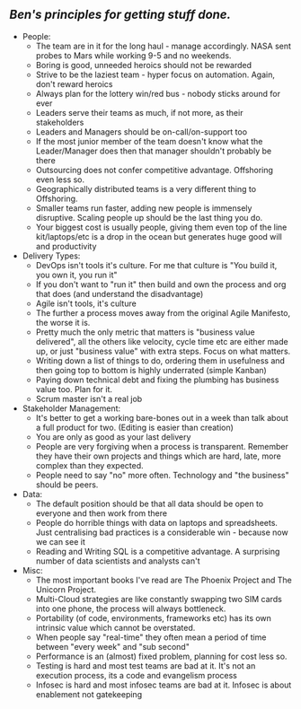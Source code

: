 ## *Ben's principles for getting stuff done.*

- People:
  - The team are in it for the long haul - manage accordingly. NASA sent probes to Mars while working 9-5 and no weekends. 
  - Boring is good, unneeded heroics should not be rewarded
  - Strive to be the laziest team - hyper focus on automation. Again, don't reward heroics
  - Always plan for the lottery win/red bus - nobody sticks around for ever
  - Leaders serve their teams as much, if not more, as their stakeholders
  - Leaders and Managers should be on-call/on-support too
  - If the most junior member of the team doesn't know what the Leader/Manager does then that manager shouldn't probably be there
  - Outsourcing does not confer competitive advantage. Offshoring even less so.
  - Geographically distributed teams is a very different thing to Offshoring.
  - Smaller teams run faster, adding new people is immensely disruptive. Scaling people up should be the last thing you do.
  - Your biggest cost is usually people, giving them even top of the line kit/laptops/etc is a drop in the ocean but generates huge good will and productivity
- Delivery Types:
  - DevOps isn't tools it's culture. For me that culture is "You build it, you own it, you run it"
  - If you don't want to "run it" then build and own the process and org that does (and understand the disadvantage)
  - Agile isn't tools, it's culture
  - The further a process moves away from the original Agile Manifesto, the worse it is. 
  - Pretty much the only metric that matters is "business value delivered", all the others like velocity, cycle time etc are either made up, or just "business value" with extra steps. Focus on what matters.
  - Writing down a list of things to do, ordering them in usefulness and then going top to bottom is highly underrated (simple Kanban)
  - Paying down technical debt and fixing the plumbing has business value too. Plan for it.
  - Scrum master isn't a real job
- Stakeholder Management:
  - It's better to get a working bare-bones out in a week than talk about a full product for two. (Editing is easier than creation)
  - You are only as good as your last delivery
  - People are very forgiving when a process is transparent. Remember they have their own projects and things which are hard, late, more complex than they expected.
  - People need to say "no" more often. Technology and "the business" should be peers.
- Data:
  - The default position should be that all data should be open to everyone and then work from there
  - People do horrible things with data on laptops and spreadsheets. Just centralising bad practices is a considerable win - because now we can see it
  - Reading and Writing SQL is a competitive advantage. A surprising number of data scientists and analysts can't
- Misc:
  - The most important books I've read are The Phoenix Project and The Unicorn Project.
  - Multi-Cloud strategies are like constantly swapping two SIM cards into one phone, the process will always bottleneck.
  - Portability (of code, environments, frameworks etc) has its own intrinsic value which cannot be overstated.
  - When people say "real-time" they often mean a period of time between "every week" and "sub second"
  - Performance is an (almost) fixed problem, planning for cost less so.
  - Testing is hard and most test teams are bad at it. It's not an execution process, its a code and evangelism process
  - Infosec is hard and most infosec teams are bad at it. Infosec is about enablement not gatekeeping 

